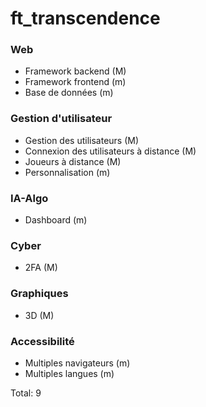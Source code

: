 # ft_transcendence

### Web

- Framework backend (M)
- Framework frontend (m)
- Base de données (m)

### Gestion d'utilisateur

- Gestion des utilisateurs (M)
- Connexion des utilisateurs à distance (M)
- Joueurs à distance (M)
- Personnalisation (m)

### IA-Algo

- Dashboard (m)

### Cyber 

- 2FA (M)

### Graphiques

- 3D (M)

### Accessibilité

- Multiples navigateurs (m)
- Multiples langues (m)

Total: 9